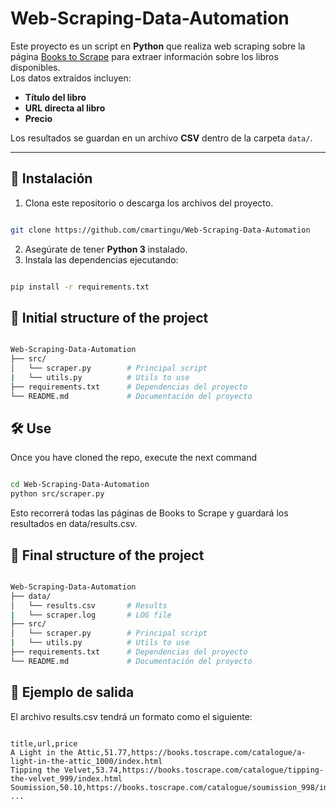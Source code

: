 # Web-Scraping-Data-Automation

Este proyecto es un script en **Python** que realiza web scraping sobre la página [Books to Scrape](https://books.toscrape.com/) para extraer información sobre los libros disponibles.  
Los datos extraídos incluyen:  

- **Título del libro**  
- **URL directa al libro**  
- **Precio**  

Los resultados se guardan en un archivo **CSV** dentro de la carpeta `data/`.

---

## 🚀 Instalación

1. Clona este repositorio o descarga los archivos del proyecto.

```bash

git clone https://github.com/cmartingu/Web-Scraping-Data-Automation
```
2. Asegúrate de tener **Python 3** instalado.  
3. Instala las dependencias ejecutando:  

```bash

pip install -r requirements.txt
```

## 📂 Initial structure of the project
```bash

Web-Scraping-Data-Automation
├── src/
│   └── scraper.py        # Principal script
|   └── utils.py          # Utils to use
├── requirements.txt      # Dependencias del proyecto
└── README.md             # Documentación del proyecto
```

## 🛠️ Use
Once you have cloned the repo, execute the next command
```bash

cd Web-Scraping-Data-Automation
python src/scraper.py
```
Esto recorrerá todas las páginas de Books to Scrape y guardará los resultados en data/results.csv.

## 📂 Final structure of the project
```bash

Web-Scraping-Data-Automation
├── data/
│   └── results.csv       # Results
|   └── scraper.log       # LOG file
├── src/
│   └── scraper.py        # Principal script
|   └── utils.py          # Utils to use
├── requirements.txt      # Dependencias del proyecto
└── README.md             # Documentación del proyecto
```

## 📑 Ejemplo de salida
El archivo results.csv tendrá un formato como el siguiente:
```csv

title,url,price
A Light in the Attic,51.77,https://books.toscrape.com/catalogue/a-light-in-the-attic_1000/index.html
Tipping the Velvet,53.74,https://books.toscrape.com/catalogue/tipping-the-velvet_999/index.html
Soumission,50.10,https://books.toscrape.com/catalogue/soumission_998/index.html
...
```

